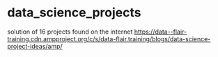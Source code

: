 # data_science_projects
solution of 16 projects found on the internet
<https://data--flair-training.cdn.ampproject.org/c/s/data-flair.training/blogs/data-science-project-ideas/amp/>

